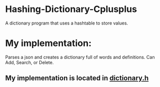 # Hashing-Dictionary-Cplusplus
A dictionary program that uses a hashtable to store values.

# My implementation:
Parses a json and creates a dictionary full of words and definitions.
Can Add, Search, or Delete.

## My implementation is located in [dictionary.h](https://www.google.com)
